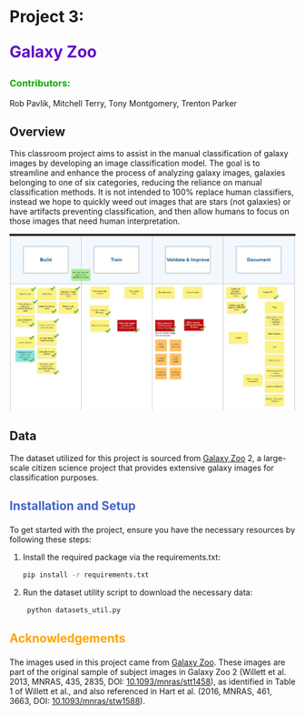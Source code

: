 # Project 3:<p style="color:rgb(100, 10, 200);">Galaxy Zoo</p>
### **<p style="color:rgb(10, 170, 0);">Contributors:</p>**
Rob Pavlik, Mitchell Terry, Tony Montgomery, Trenton Parker

## Overview
This classroom project aims to assist in the manual classification of galaxy images by developing an image classification model. The goal is to streamline and enhance the process of analyzing galaxy images, galaxies belonging to one of six categories, reducing the reliance on manual classification methods. It is not intended to 100% replace human classifiers, instead we hope to quickly weed out images that are stars (not galaxies) or have artifacts preventing classification, and then allow humans to focus on those images that need human interpretation.

![Galaxy Image Classification](./README_images/Project_3_Tasks.JPG)

## Data
The dataset utilized for this project is sourced from [Galaxy Zoo](https://data.galaxyzoo.org/) 2, a large-scale citizen science project that provides extensive galaxy images for classification purposes.

## <p style="color:rgb(70, 100, 200);">Installation and Setup</p>
To get started with the project, ensure you have the necessary resources by following these steps:

1. Install the required package via the requirements.txt:
    ```sh
    pip install -r requirements.txt
    ```
2. Run the dataset utility script to download the necessary data: 
   ```sh
    python datasets_util.py
    ```
## <p style="color:orange;">Acknowledgements</p>
The images used in this project came from [Galaxy Zoo](https://data.galaxyzoo.org/). These images are part of the original sample of subject images in Galaxy Zoo 2 (Willett et al. 2013, MNRAS, 435, 2835, DOI: [10.1093/mnras/stt1458](https://doi.org/10.1093/mnras/stt1458)), as identified in Table 1 of Willett et al., and also referenced in Hart et al. (2016, MNRAS, 461, 3663, DOI: [10.1093/mnras/stw1588](https://doi.org/10.1093/mnras/stw1588)).
